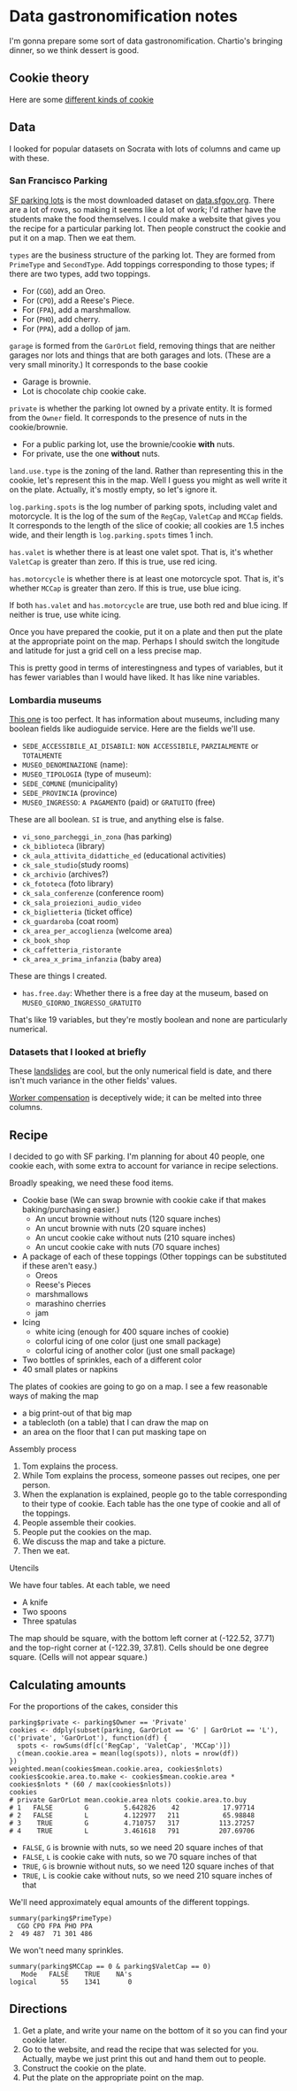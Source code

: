 Data gastronomification notes
====
I'm gonna prepare some sort of data gastronomification.
Chartio's bringing dinner, so we think dessert is good.

## Cookie theory
Here are some [different kinds of cookie](http://en.wikipedia.org/wiki/Cookie)


## Data
I looked for popular datasets on Socrata with lots of
columns and came up with these.

### San Francisco Parking
[SF parking lots](https://data.sfgov.org/Transportation/Off-Street-parking-lots-and-parking-garages/uupn-yfaw?)
is the most downloaded dataset on [data.sfgov.org](https://data.sfgov.org).
There are a lot of rows, so making it seems like a lot of work;
I'd rather have the students make the food themselves.
I could make a website that gives you the recipe for a particular
parking lot. Then people construct the cookie and put it on a map.
Then we eat them.

`types` are the business structure of the parking lot. They are
formed from `PrimeType` and `SecondType`. Add toppings corresponding
to those types; if there are two types, add two toppings.

* For (`CGO`), add an Oreo.
* For (`CPO`), add a Reese's Piece.
* For (`FPA`), add a marshmallow.
* For (`PHO`), add cherry.
* For (`PPA`), add a dollop of jam.

`garage` is formed from the `GarOrLot` field, removing things that
are neither garages nor lots and things that are both garages and lots.
(These are a very small minority.) It corresponds to the base cookie

* Garage is brownie.
* Lot is chocolate chip cookie cake.

`private` is whether the parking lot owned by a private entity. It is
formed from the `Owner` field. It corresponds to the presence of nuts
in the cookie/brownie.

* For a public parking lot, use the brownie/cookie **with** nuts.
* For private, use the one **without** nuts.

`land.use.type` is the zoning of the land. Rather than representing this
in the cookie, let's represent this in the map. Well I guess you might as
well write it on the plate. Actually, it's mostly empty, so let's ignore it.

`log.parking.spots` is the log number of parking spots, including valet
and motorcycle. It is the log of the sum of the `RegCap`, `ValetCap`
and `MCCap` fields. It corresponds to the length of the slice of cookie;
all cookies are 1.5 inches wide, and their length is
`log.parking.spots` times 1 inch.

`has.valet` is whether there is at least one valet spot. That is, it's
whether `ValetCap` is greater than zero. If this is true, use red icing.

`has.motorcycle` is whether there is at least one motorcycle spot. That is, it's
whether `MCCap` is greater than zero. If this is true, use blue icing.

If both `has.valet` and `has.motorcycle` are true, use both red and blue
icing. If neither is true, use white icing.

Once you have prepared the cookie, put it on a plate and then put the plate
at the appropriate point on the map. Perhaps I should switch the longitude
and latitude for just a grid cell on a less precise map.

This is pretty good in terms of interestingness and types of variables, but
it has fewer variables than I would have liked. It has like nine variables.

### Lombardia museums
[This one](https://dati.lombardia.it/dati/Sanit-/Elenco-RSA-Accreditate/3syc-54zf)
is too perfect. It has information about museums, including many boolean
fields like audioguide service. Here are the fields we'll use.

* `SEDE_ACCESSIBILE_AI_DISABILI`: `NON ACCESSIBILE`, `PARZIALMENTE` or `TOTALMENTE`
* `MUSEO_DENOMINAZIONE` (name):
* `MUSEO_TIPOLOGIA` (type of museum):
* `SEDE_COMUNE` (municipality)
* `SEDE_PROVINCIA` (province)
* `MUSEO_INGRESSO`: `A PAGAMENTO` (paid) or `GRATUITO` (free)

These are all boolean. `SI` is true, and anything else is false.

* `vi_sono_parcheggi_in_zona` (has parking)
* `ck_biblioteca` (library)
* `ck_aula_attivita_didattiche_ed` (educational activities)
* `ck_sale_studio`(study rooms)
* `ck_archivio` (archives?)
* `ck_fototeca` (foto library)
* `ck_sala_conferenze` (conference room)
* `ck_sala_proiezioni_audio_video` 
* `ck_biglietteria` (ticket office)
* `ck_guardaroba` (coat room)
* `ck_area_per_accoglienza` (welcome area)
* `ck_book_shop` 
* `ck_caffetteria_ristorante`
* `ck_area_x_prima_infanzia` (baby area)

These are things I created.

* `has.free.day`: Whether there is a free day at the museum,
    based on `MUSEO_GIORNO_INGRESSO_GRATUITO`

That's like 19 variables, but they're mostly boolean and none
are particularly numerical.

### Datasets that I looked at briefly
These [landslides](https://data.seattle.gov/-/-/e498-ae22)
are cool, but the only numerical field is date, and there isn't
much variance in the other fields' values.

[Worker compensation](https://data.oregon.gov/Business/Workers-Compensation-Costs-Percent-of-National-Med/52s9-f7ab)
is deceptively wide; it can be melted into three columns.

## Recipe
I decided to go with SF parking.
I'm planning for about 40 people, one cookie each,
with some extra to account for variance in recipe selections.

Broadly speaking, we need these food items.

* Cookie base (We can swap brownie with cookie cake if that makes baking/purchasing easier.)
  * An uncut brownie without nuts (120 square inches)
  * An uncut brownie with nuts (20 square inches)
  * An uncut cookie cake without nuts (210 square inches)
  * An uncut cookie cake with nuts (70 square inches)
* A package of each of these toppings (Other toppings can be substituted if these aren't easy.)
  * Oreos
  * Reese's Pieces
  * marshmallows
  * marashino cherries
  * jam
* Icing
  * white icing (enough for 400 square inches of cookie)
  * colorful icing of one color (just one small package)
  * colorful icing of another color (just one small package)
* Two bottles of sprinkles, each of a different color
* 40 small plates or napkins

The plates of cookies are going to go on a map. I see a few
reasonable ways of making the map

* a big print-out of that big map
* a tablecloth (on a table) that I can draw the map on
* an area on the floor that I can put masking tape on

Assembly process

1. Tom explains the process.
2. While Tom explains the process, someone passes out recipes, one per person.
3. When the explanation is explained, people go to the table
    corresponding to their type of cookie. Each table has the
    one type of cookie and all of the toppings.
4. People assemble their cookies.
5. People put the cookies on the map.
6. We discuss the map and take a picture.
7. Then we eat.

Utencils

We have four tables. At each table, we need

* A knife
* Two spoons
* Three spatulas

The map should be square, with the bottom left corner at (-122.52, 37.71)
and the top-right corner at (-122.39, 37.81). Cells should be one degree
square. (Cells will not appear square.)

## Calculating amounts
For the proportions of the cakes, consider this

    parking$private <- parking$Owner == 'Private'
    cookies <- ddply(subset(parking, GarOrLot == 'G' | GarOrLot == 'L'), c('private', 'GarOrLot'), function(df) {
      spots <- rowSums(df[c('RegCap', 'ValetCap', 'MCCap')])
      c(mean.cookie.area = mean(log(spots)), nlots = nrow(df))
    })
    weighted.mean(cookies$mean.cookie.area, cookies$nlots)
    cookies$cookie.area.to.make <- cookies$mean.cookie.area * cookies$nlots * (60 / max(cookies$nlots))
    cookies
    # private GarOrLot mean.cookie.area nlots cookie.area.to.buy
    # 1   FALSE        G         5.642826    42           17.97714
    # 2   FALSE        L         4.122977   211           65.98848
    # 3    TRUE        G         4.710757   317          113.27257
    # 4    TRUE        L         3.461618   791          207.69706

* `FALSE`, `G` is brownie with nuts, so we need 20 square inches of that
* `FALSE`, `L` is cookie cake with nuts, so we 70 square inches of that
* `TRUE`, `G` is brownie without nuts, so we need 120 square inches of that
* `TRUE`, `L` is cookie cake without nuts, so we need 210 square inches of that

We'll need approximately equal amounts of the different toppings.

    summary(parking$PrimeType)
      CGO CPO FPA PHO PPA 
    2  49 487  71 301 486 

We won't need many sprinkles.

    summary(parking$MCCap == 0 & parking$ValetCap == 0)
       Mode   FALSE    TRUE    NA's 
    logical      55    1341       0 

## Directions

1. Get a plate, and write your name on the bottom of it so you can find your
cookie later.
2. Go to the website, and read the recipe that was selected for you.
    Actually, maybe we just print this out and hand them out to people.
3. Construct the cookie on the plate.
4. Put the plate on the appropriate point on the map.
